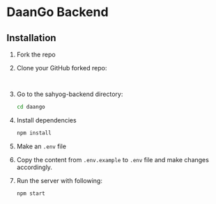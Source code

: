 # DaanGo Backend



## Installation

1. Fork the repo

2. Clone your GitHub forked repo:

   ```sh
  
   ```

3. Go to the sahyog-backend directory:

   ```sh
   cd daango

   ```

4. Install dependencies

   ```sh
   npm install
   ```

5. Make an `.env` file

6. Copy the content from `.env.example` to `.env` file and make changes accordingly.

7. Run the server with following:

   ```sh
   npm start
   ```
